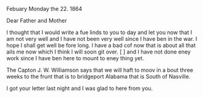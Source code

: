 Febuary Monday the 22. 1864

Dear Father and Mother
	
I thought that I would write a fue linds to you to day and let you now that I am not very well and I have not been very well since I have ben in the war. I hope I shall get well be fore long. I have a bad cof now that is about all that ails me now which I think I will soon git over. [ ] and I have not done eney work since I have ben here to mount to eney thing yet. 

The Capton J. W. Williamson says that we will haft to moov in a bout three weeks to the frunt that is to bridgeport Alabama that is South of Nasville. 

I got your letter last night and I was glad to here from you.
